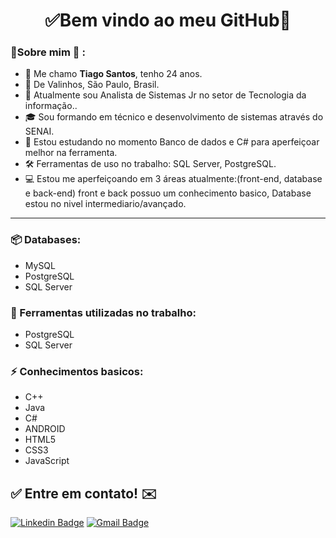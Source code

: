 <h1 align="center"> 
	✅Bem vindo ao meu GitHub🚀
</h1>

### 👦Sobre mim :seedling: : 
- 👋 Me chamo **Tiago Santos**, tenho 24 anos.
- 📌  De Valinhos, São Paulo, Brasil.
- 💼 Atualmente sou Analista de Sistemas Jr no setor de Tecnologia da informação..
- 🎓 Sou formando em técnico e desenvolvimento de sistemas através do SENAI.
- 🔧 Estou estudando no momento Banco de dados e C# para aperfeiçoar melhor na ferramenta.
- 🛠️ Ferramentas de uso no trabalho: SQL Server, PostgreSQL.
- 💻 Estou me aperfeiçoando em 3 áreas atualmente:(front-end, database e back-end) front e back possuo um conhecimento basico, Database estou no nivel intermediario/avançado.

<hr>


### 📦 Databases:
- MySQL
- PostgreSQL
- SQL Server


### 🧰 Ferramentas utilizadas no trabalho:
- PostgreSQL
- SQL Server


### ⚡ Conhecimentos basicos:
- C++
- Java
- C#
- ANDROID
- HTML5
- CSS3
- JavaScript

## ✅ Entre em contato! ✉️

[![Linkedin Badge](https://img.shields.io/badge/-LinkedIn-blue?style=flat-square&logo=Linkedin&logoColor=white&link=https://linkedin.com/in/tiagosantos-)](https://www.linkedin.com/in/tiagosantos-/)
 [![Gmail Badge](https://img.shields.io/badge/-thiagosantos0016@gmail.com-c14438?style=flat-square&logo=Gmail&logoColor=white&link=mailto:thiagosantos0016@gmail.com)](mailto:thiagosantos0016@gmail.com)


